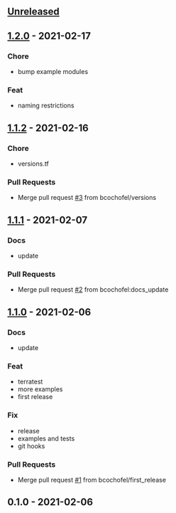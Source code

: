 
<a name="unreleased"></a>
## [Unreleased]


<a name="1.2.0"></a>
## [1.2.0] - 2021-02-17
### Chore
- bump example modules

### Feat
- naming restrictions


<a name="1.1.2"></a>
## [1.1.2] - 2021-02-16
### Chore
- versions.tf

### Pull Requests
- Merge pull request [#3](https://github.com/bcochofel/terraform-azurerm-subnet/issues/3) from bcochofel/versions


<a name="1.1.1"></a>
## [1.1.1] - 2021-02-07
### Docs
- update

### Pull Requests
- Merge pull request [#2](https://github.com/bcochofel/terraform-azurerm-subnet/issues/2) from bcochofel:docs_update


<a name="1.1.0"></a>
## [1.1.0] - 2021-02-06
### Docs
- update

### Feat
- terratest
- more examples
- first release

### Fix
- release
- examples and tests
- git hooks

### Pull Requests
- Merge pull request [#1](https://github.com/bcochofel/terraform-azurerm-subnet/issues/1) from bcochofel/first_release


<a name="0.1.0"></a>
## 0.1.0 - 2021-02-06

[Unreleased]: https://github.com/bcochofel/terraform-azurerm-subnet/compare/1.2.0...HEAD
[1.2.0]: https://github.com/bcochofel/terraform-azurerm-subnet/compare/1.1.2...1.2.0
[1.1.2]: https://github.com/bcochofel/terraform-azurerm-subnet/compare/1.1.1...1.1.2
[1.1.1]: https://github.com/bcochofel/terraform-azurerm-subnet/compare/1.1.0...1.1.1
[1.1.0]: https://github.com/bcochofel/terraform-azurerm-subnet/compare/0.1.0...1.1.0
